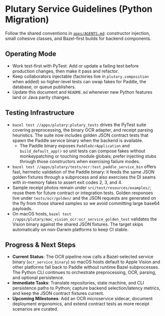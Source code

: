 # Plutary Service Guidelines (Python Migration)

Follow the shared conventions in [`apps/AGENTS.md`](../AGENTS.md): constructor injection,
small cohesive classes, and Bazel-first builds for backend components.

## Operating Mode
- Work test-first with PyTest. Add or update a failing test before production changes, then make
  it pass and refactor.
- Keep collaborators injectable (factories live in `plutary.composition` when added) so higher-level
  tests can swap fakes for Paddle, the database, or queue publishers.
- Update this document and `README.md` whenever new Python features land or Java parity changes.

## Testing Infrastructure
- `bazel test //apps/plutary:plutary_tests` drives the PyTest suite covering preprocessing, the binary
  OCR adapter, and receipt parsing heuristics. The suite now includes golden JSON contract tests
  that spawn the Paddle service binary when the backend is available.
  - The Paddle binary exposes `PaddleOcrApplication` and `build_default_app()` so unit tests can
    compose fakes without monkeypatching or touching module globals; prefer injecting stubs through
    those constructors when exercising failure modes.
- `bazel test //apps/plutary/tests/ocr:test_paddle_service_bin` offers fast, hermetic validation of the
  Paddle binary: it feeds the same JSON golden fixtures through a subprocess and also exercises the
  DI seams with in-memory fakes to assert exit codes 2, 3, and 4.
- Sample receipt photos remain under `src/test/resources/examples/`; reuse them for future
  contract or integration tests. Golden responses live under `tests/ocr/golden/` and the JSON
  requests are generated on the fly from those shared samples so we avoid committing large base64
  payloads.
- On macOS hosts, `bazel test //apps/plutary/mac_vision_ocr:ocr_service_golden_test` validates the
  Vision binary against the shared JSON fixtures. The target skips automatically on non-Darwin
  platforms to keep CI stable.

## Progress & Next Steps
- **Current Status**: The OCR pipeline now calls a Bazel-selected service binary (`ocr_service_binary`)
  so macOS hosts default to Apple Vision and other platforms fall back to Paddle without runtime
  Bazel subprocesses. The Python CLI continues to orchestrate preprocessing, OCR, parsing, and
  optional persistence.
- **Immediate Tasks**: Translate repositories, state machine, and CLI persistence paths to Python;
  capture backend selection/latency metrics, and keep the JSON contract fixtures current.
- **Upcoming Milestones**: Add an OCR microservice sidecar, document deployment ergonomics, and
  extend contract tests as more receipt scenarios are curated.
